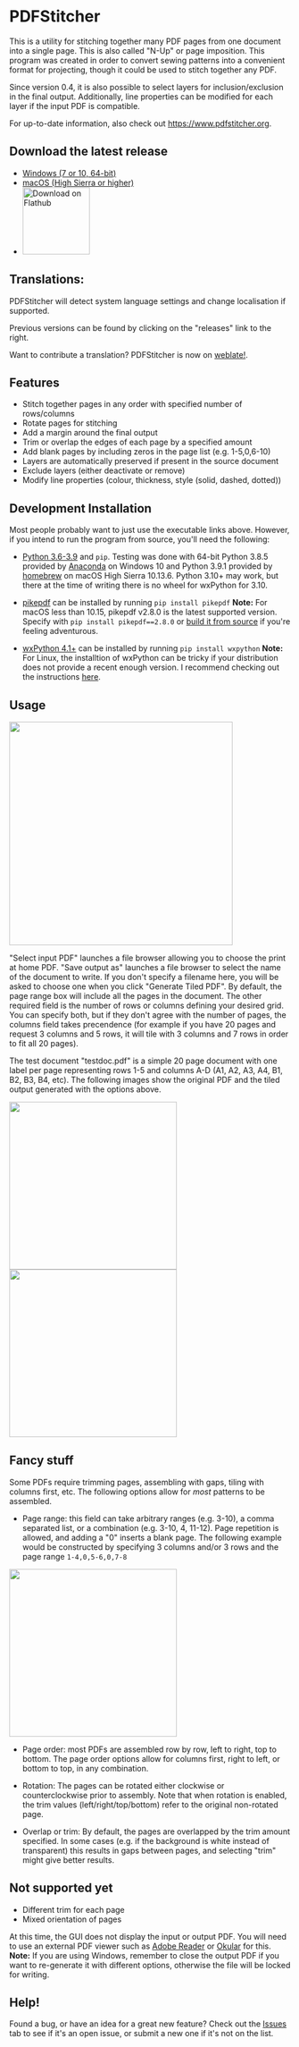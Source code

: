 # PDFStitcher
This is a utility for stitching together many PDF pages from one document into a single page. This is also called "N-Up" or page imposition. This program was created in order to convert sewing patterns into a convenient format for projecting, though it could be used to stitch together any PDF.

Since version 0.4, it is also possible to select layers for inclusion/exclusion in the final output. Additionally, line properties can be modified for each layer if the input PDF is compatible.

For up-to-date information, also check out https://www.pdfstitcher.org.

## Download the latest release
* [Windows (7 or 10, 64-bit)](https://github.com/cfcurtis/pdfstitcher/releases/latest/download/pdfstitcher.exe)
* [macOS (High Sierra or higher)](https://github.com/cfcurtis/pdfstitcher/releases/latest/download/PDFStitcher-Installer.dmg)
* <a href='https://flathub.org/apps/details/com.github.cfcurtis.pdfstitcher'><img width='120' alt='Download on Flathub' src='https://flathub.org/assets/badges/flathub-badge-en.svg'/></a>

## Translations:
PDFStitcher will detect system language settings and change localisation if supported. 

Previous versions can be found by clicking on the "releases" link to the right.

Want to contribute a translation? PDFStitcher is now on [weblate!](https://hosted.weblate.org/engage/pdfstitcher/).

## Features
* Stitch together pages in any order with specified number of rows/columns
* Rotate pages for stitching
* Add a margin around the final output
* Trim or overlap the edges of each page by a specified amount
* Add blank pages by including zeros in the page list (e.g. 1-5,0,6-10)
* Layers are automatically preserved if present in the source document
* Exclude layers (either deactivate or remove)
* Modify line properties (colour, thickness, style (solid, dashed, dotted))

## Development Installation
Most people probably want to just use the executable links above. However, if you intend to run the program from source, you'll need the following:

* [Python 3.6-3.9](https://www.python.org/downloads/) and `pip`. Testing was done with 64-bit Python 3.8.5 provided by [Anaconda](https://www.anaconda.com/) on Windows 10 and Python 3.9.1 provided by [homebrew](https://brew.sh/) on macOS High Sierra 10.13.6. Python 3.10+ may work, but there at the time of writing there is no wheel for wxPython for 3.10.

* [pikepdf](https://github.com/pikepdf/pikepdf) can be installed by running `pip install pikepdf` **Note:** For macOS less than 10.15, pikepdf v2.8.0 is the latest supported version. Specify with `pip install pikepdf==2.8.0` or [build it from source](https://pikepdf.readthedocs.io/en/latest/installation.html#building-from-source) if you're feeling adventurous.

* [wxPython 4.1+](https://www.wxpython.org/) can be installed by running `pip install wxpython` **Note:** For Linux, the installtion of wxPython can be tricky if your distribution does not provide a recent enough version. I recommend checking out the instructions [here](https://wxpython.org/pages/downloads/index.html).

## Usage
<a href="url"><img src="resources/stitcher_screenshot.png" width="400" ></a>

"Select input PDF" launches a file browser allowing you to choose the print at home PDF. "Save output as" launches a file browser to select the name of the document to write. If you don't specify a filename here, you will be asked to choose one when you click "Generate Tiled PDF". By default, the page range box will include all the pages in the document. The other required field is the number of rows or columns defining your desired grid. You can specify both, but if they don't agree with the number of pages, the columns field takes precendence (for example if you have 20 pages and request 3 columns and 5 rows, it will tile with 3 columns and 7 rows in order to fit all 20 pages).

The test document "testdoc.pdf" is a simple 20 page document with one label per page representing rows 1-5 and columns A-D (A1, A2, A3, A4, B1, B2, B3, B4, etc). The following images show the original PDF and the tiled output generated with the options above.

<a href="url"><img src="resources/testdoc.png" width="300" ></a>
<a href="url"><img src="resources/test_tiled.png" width="300" ></a>

## Fancy stuff
Some PDFs require trimming pages, assembling with gaps, tiling with columns first, etc. The following options allow for *most* patterns to be assembled.
* Page range: this field can take arbitrary ranges (e.g. 3-10), a comma separated list, or a combination (e.g. 3-10, 4, 11-12). Page repetition is allowed, and adding a "0" inserts a blank page. The following example would be constructed by specifying 3 columns and/or 3 rows and the page range `1-4,0,5-6,0,7-8`

<a href="url"><img src="resources/blank-page-example.png" width="300" ></a>

* Page order: most PDFs are assembled row by row, left to right, top to bottom. The page order options allow for columns first, right to left, or bottom to top, in any combination.

* Rotation: The pages can be rotated either clockwise or counterclockwise prior to assembly. Note that when rotation is enabled, the trim values (left/right/top/bottom) refer to the original non-rotated page.

* Overlap or trim: By default, the pages are overlapped by the trim amount specified. In some cases (e.g. if the background is white instead of transparent) this results in gaps between pages, and selecting "trim" might give better results.

## Not supported yet
* Different trim for each page
* Mixed orientation of pages

At this time, the GUI does not display the input or output PDF. You will need to use an external PDF viewer such as [Adobe Reader](https://get.adobe.com/uk/reader/otherversions/) or [Okular](https://okular.kde.org/) for this. **Note:** If you are using Windows, remember to close the output PDF if you want to re-generate it with different options, otherwise the file will be locked for writing.

## Help!
Found a bug, or have an idea for a great new feature? Check out the [Issues](https://github.com/cfcurtis/pdfstitcher/issues) tab to see if it's an open issue, or submit a new one if it's not on the list.
